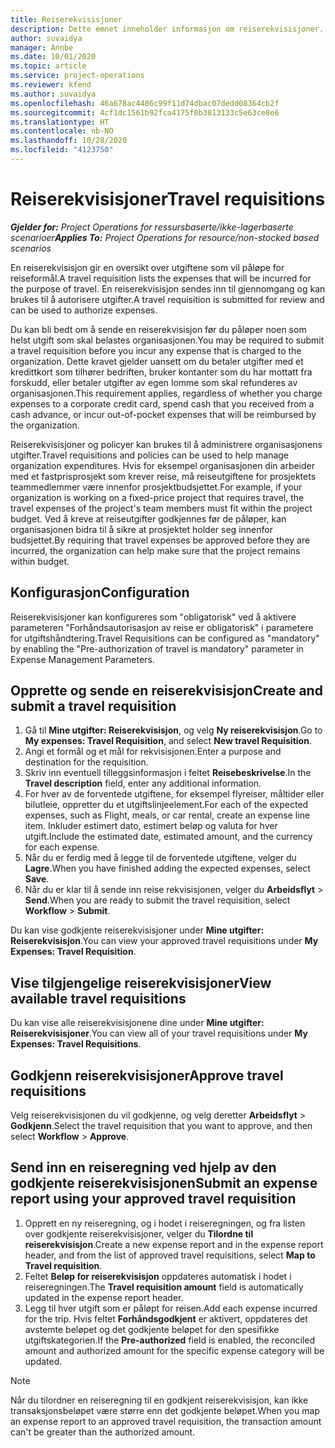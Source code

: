 ```yaml
---
title: Reiserekvisisjoner
description: Dette emnet inneholder informasjon om reiserekvisisjoner.
author: suvaidya
manager: Annbe
ms.date: 10/01/2020
ms.topic: article
ms.service: project-operations
ms.reviewer: kfend
ms.author: suvaidya
ms.openlocfilehash: 46a678ac4486c99f11d74dbac07dedd08364cb2f
ms.sourcegitcommit: 4cf1dc1561b92fca4175f0b3813133c5e63ce8e6
ms.translationtype: HT
ms.contentlocale: nb-NO
ms.lasthandoff: 10/28/2020
ms.locfileid: "4123750"
---
```

# <a name="travel-requisitions"></a><span data-ttu-id="6a5b0-103">Reiserekvisisjoner</span><span class="sxs-lookup"><span data-stu-id="6a5b0-103">Travel requisitions</span></span>

<span data-ttu-id="6a5b0-104">_**Gjelder for:** Project Operations for ressursbaserte/ikke-lagerbaserte scenarioer_</span><span class="sxs-lookup"><span data-stu-id="6a5b0-104">_**Applies To:** Project Operations for resource/non-stocked based scenarios_</span></span>

<span data-ttu-id="6a5b0-105">En reiserekvisisjon gir en oversikt over utgiftene som vil påløpe for reiseformål.</span><span class="sxs-lookup"><span data-stu-id="6a5b0-105">A travel requisition lists the expenses that will be incurred for the purpose of travel.</span></span> <span data-ttu-id="6a5b0-106">En reiserekvisisjon sendes inn til gjennomgang og kan brukes til å autorisere utgifter.</span><span class="sxs-lookup"><span data-stu-id="6a5b0-106">A travel requisition is submitted for review and can be used to authorize expenses.</span></span>

<span data-ttu-id="6a5b0-107">Du kan bli bedt om å sende en reiserekvisisjon før du påløper noen som helst utgift som skal belastes organisasjonen.</span><span class="sxs-lookup"><span data-stu-id="6a5b0-107">You may be required to submit a travel requisition before you incur any expense that is charged to the organization.</span></span> <span data-ttu-id="6a5b0-108">Dette kravet gjelder uansett om du betaler utgifter med et kredittkort som tilhører bedriften, bruker kontanter som du har mottatt fra forskudd, eller betaler utgifter av egen lomme som skal refunderes av organisasjonen.</span><span class="sxs-lookup"><span data-stu-id="6a5b0-108">This requirement applies, regardless of whether you charge expenses to a corporate credit card, spend cash that you received from a cash advance, or incur out-of-pocket expenses that will be reimbursed by the organization.</span></span>

<span data-ttu-id="6a5b0-109">Reiserekvisisjoner og policyer kan brukes til å administrere organisasjonens utgifter.</span><span class="sxs-lookup"><span data-stu-id="6a5b0-109">Travel requisitions and policies can be used to help manage organization expenditures.</span></span> <span data-ttu-id="6a5b0-110">Hvis for eksempel organisasjonen din arbeider med et fastprisprosjekt som krever reise, må reiseutgiftene for prosjektets teammedlemmer være innenfor prosjektbudsjettet.</span><span class="sxs-lookup"><span data-stu-id="6a5b0-110">For example, if your organization is working on a fixed-price project that requires travel, the travel expenses of the project's team members must fit within the project budget.</span></span> <span data-ttu-id="6a5b0-111">Ved å kreve at reiseutgifter godkjennes før de påløper, kan organisasjonen bidra til å sikre at prosjektet holder seg innenfor budsjettet.</span><span class="sxs-lookup"><span data-stu-id="6a5b0-111">By requiring that travel expenses be approved before they are incurred, the organization can help make sure that the project remains within budget.</span></span>

## <a name="configuration"></a><span data-ttu-id="6a5b0-112">Konfigurasjon</span><span class="sxs-lookup"><span data-stu-id="6a5b0-112">Configuration</span></span> 

<span data-ttu-id="6a5b0-113">Reiserekvisisjoner kan konfigureres som "obligatorisk" ved å aktivere parameteren "Forhåndsautorisasjon av reise er obligatorisk" i parametere for utgiftshåndtering.</span><span class="sxs-lookup"><span data-stu-id="6a5b0-113">Travel Requisitions can be configured as "mandatory" by enabling the "Pre-authorization of travel is mandatory" parameter in Expense Management Parameters.</span></span> 

## <a name="create-and-submit-a-travel-requisition"></a><span data-ttu-id="6a5b0-114">Opprette og sende en reiserekvisisjon</span><span class="sxs-lookup"><span data-stu-id="6a5b0-114">Create and submit a travel requisition</span></span>

1. <span data-ttu-id="6a5b0-115">Gå til **Mine utgifter: Reiserekvisisjon**, og velg **Ny reiserekvisisjon**.</span><span class="sxs-lookup"><span data-stu-id="6a5b0-115">Go to **My expenses: Travel Requisition**, and select **New travel Requisition**.</span></span>
2. <span data-ttu-id="6a5b0-116">Angi et formål og et mål for rekvisisjonen.</span><span class="sxs-lookup"><span data-stu-id="6a5b0-116">Enter a purpose and destination for the requisition.</span></span>
3. <span data-ttu-id="6a5b0-117">Skriv inn eventuell tilleggsinformasjon i feltet **Reisebeskrivelse**.</span><span class="sxs-lookup"><span data-stu-id="6a5b0-117">In the  **Travel description** field, enter any additional information.</span></span> 
4. <span data-ttu-id="6a5b0-118">For hver av de forventede utgiftene, for eksempel flyreiser, måltider eller bilutleie, oppretter du et utgiftslinjeelement.</span><span class="sxs-lookup"><span data-stu-id="6a5b0-118">For each of the expected expenses, such as Flight, meals, or car rental, create an expense line item.</span></span> <span data-ttu-id="6a5b0-119">Inkluder estimert dato, estimert beløp og valuta for hver utgift.</span><span class="sxs-lookup"><span data-stu-id="6a5b0-119">Include the estimated date, estimated amount, and the currency for each expense.</span></span> 
5. <span data-ttu-id="6a5b0-120">Når du er ferdig med å legge til de forventede utgiftene, velger du **Lagre**.</span><span class="sxs-lookup"><span data-stu-id="6a5b0-120">When you have finished adding the expected expenses, select **Save**.</span></span>
6. <span data-ttu-id="6a5b0-121">Når du er klar til å sende inn reise rekvisisjonen, velger du **Arbeidsflyt** > **Send**.</span><span class="sxs-lookup"><span data-stu-id="6a5b0-121">When you are ready to submit the travel requisition, select **Workflow** > **Submit**.</span></span>

<span data-ttu-id="6a5b0-122">Du kan vise godkjente reiserekvisisjoner under **Mine utgifter: Reiserekvisisjon**.</span><span class="sxs-lookup"><span data-stu-id="6a5b0-122">You can view your approved travel requisitions under **My Expenses: Travel Requisition**.</span></span> 

## <a name="view-available-travel-requisitions"></a><span data-ttu-id="6a5b0-123">Vise tilgjengelige reiserekvisisjoner</span><span class="sxs-lookup"><span data-stu-id="6a5b0-123">View available travel requisitions</span></span>

<span data-ttu-id="6a5b0-124">Du kan vise alle reiserekvisisjonene dine under **Mine utgifter: Reiserekvisisjoner**.</span><span class="sxs-lookup"><span data-stu-id="6a5b0-124">You can view all of your travel requisitions under **My Expenses: Travel Requisitions**.</span></span>

## <a name="approve-travel-requisitions"></a><span data-ttu-id="6a5b0-125">Godkjenn reiserekvisisjoner</span><span class="sxs-lookup"><span data-stu-id="6a5b0-125">Approve travel requisitions</span></span>

<span data-ttu-id="6a5b0-126">Velg reiserekvisisjonen du vil godkjenne, og velg deretter **Arbeidsflyt** > **Godkjenn**.</span><span class="sxs-lookup"><span data-stu-id="6a5b0-126">Select the travel requisition that you want to approve, and then select **Workflow** > **Approve**.</span></span>  

## <a name="submit-an-expense-report-using-your-approved-travel-requisition"></a><span data-ttu-id="6a5b0-127">Send inn en reiseregning ved hjelp av den godkjente reiserekvisisjonen</span><span class="sxs-lookup"><span data-stu-id="6a5b0-127">Submit an expense report using your approved travel requisition</span></span>

1. <span data-ttu-id="6a5b0-128">Opprett en ny reiseregning, og i hodet i reiseregningen, og fra listen over godkjente reiserekvisisjoner, velger du **Tilordne til reiserekvisisjon**.</span><span class="sxs-lookup"><span data-stu-id="6a5b0-128">Create a new expense report and in the expense report header, and from the list of approved travel requisitions, select **Map to Travel requisition**.</span></span>
2. <span data-ttu-id="6a5b0-129">Feltet **Beløp for reiserekvisisjon** oppdateres automatisk i hodet i reiseregningen.</span><span class="sxs-lookup"><span data-stu-id="6a5b0-129">The **Travel requisition amount** field is automatically updated in the expense report header.</span></span>
3. <span data-ttu-id="6a5b0-130">Legg til hver utgift som er påløpt for reisen.</span><span class="sxs-lookup"><span data-stu-id="6a5b0-130">Add each expense incurred for the trip.</span></span> <span data-ttu-id="6a5b0-131">Hvis feltet **Forhåndsgodkjent** er aktivert, oppdateres det avstemte beløpet og det godkjente beløpet for den spesifikke utgiftskategorien.</span><span class="sxs-lookup"><span data-stu-id="6a5b0-131">If the **Pre-authorized** field is enabled, the reconciled amount and authorized amount for the specific expense category will be updated.</span></span>

> [!NOTE]
> <span data-ttu-id="6a5b0-132">Når du tilordner en reiseregning til en godkjent reiserekvisisjon, kan ikke transaksjonsbeløpet være større enn det godkjente beløpet.</span><span class="sxs-lookup"><span data-stu-id="6a5b0-132">When you map an expense report to an approved travel requisition, the transaction amount can't be greater than the authorized amount.</span></span> 
